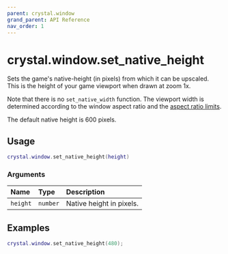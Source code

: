 ```yaml
---
parent: crystal.window
grand_parent: API Reference
nav_order: 1
---
```


# crystal.window.set_native_height

Sets the game's native-height (in pixels) from which it can be upscaled. This is the height of your game viewport when drawn at zoom 1x.

Note that there is no `set_native_width` function. The viewport width is determined according to the window aspect ratio and the [aspect ratio limits](set_aspect_ratio_limits).

The default native height is 600 pixels.

## Usage

```lua
crystal.window.set_native_height(height)
```

### Arguments

| Name     | Type     | Description              |
| :------- | :------- | :----------------------- |
| `height` | `number` | Native height in pixels. |

## Examples

```lua
crystal.window.set_native_height(480);
```
